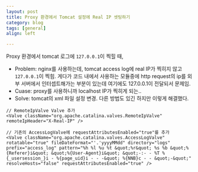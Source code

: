 ```yaml
---
layout: post
title: Proxy 환경에서 Tomcat 설정에 Real IP 셋팅하기
category: blog
tags: [general]
align: left

---
```


Proxy 환경에서 tomcat 로그에 `127.0.0.1`이 찍힐 때,

<!-- more -->

- Problem: nginx를 사용하는데, tomcat access log에 real IP가 찍히지 않고 `127.0.0.1`이 찍힘. 게다가 코드 내에서 사용하는 모듈중에 http request의 ip를 외부 서버에서 인터셉트해가는 부분이 있는데 여기에도 127.0.0.1이 전달되서 문제임.
- Cuase: proxy를 사용하니까 localhost IP가 찍히게 되는..
- Solve: tomcat의 xml 파일 설정 변경. 다른 방법도 있긴 하지만 이렇게 해결했다.


```
// RemoteIpValve Valve 추가
<Valve className="org.apache.catalina.valves.RemoteIpValve" remoteIpHeader="X-Real-IP" />

// 기존의 AccessLogValve에 requestAttributesEnabled="true"를 추가
<Valve className="org.apache.catalina.valves.AccessLogValve" rotatable="true" fileDateFormat="'.'yyyyMMdd" directory="logs" prefix="access_log" pattern="%h %l %u %t &quot;%r&quot; %s %b &quot;%{Referer}i&quot; &quot;%{User-Agent}i&quot; &quot;-:- - %T %{_usersession_}i - %{page_uid}i - - -&quot; %{NNB}c - - &quot;-&quot;" resolveHosts="false" requestAttributesEnabled="true" />
```